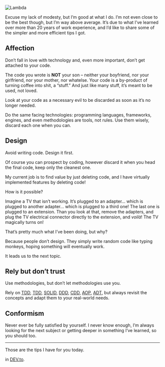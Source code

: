 ![Lambda](//cacilhas.info/img/lambda.png)

Excuse my lack of modesty, but I’m good at what I do. I’m not even close to be the best though, but I’m way above average. It’s due to what I’ve learned over more than 20 years of work experience, and I’d like to share some of the simpler and more efficient tips I got.

Affection
---------

Don’t fall in love with technology and, even more important, don’t get attached to your code.

The code you wrote is **NOT** your son – neither your boyfriend, nor your girlfriend, nor your mother, nor whatelse. Your code is a by-product of turning coffee into shit, a “stuff.” And just like many stuff, it’s meant to be used, not loved.

Look at your code as a necessary evil to be discarded as soon as it’s no longer needed.

Do the same facing technologies: programming languages, frameworks, engines, and even methodologies are tools, not rules. Use them wisely, discard each one when you can.

Design
------

Avoid writing code. Design it first.

Of course you can prospect by coding, however discard it when you head the final code, keep only the cleanest one.

My current job is to find value by just deleting code, and I have virtually implemented features by deleting code!

How is it possible?

Imagine a TV that isn’t working. It’s plugged to an adapter… which is plugged to another adapter… which is plugged to a third one! The last one is plugged to an extension. Than you look at that, remove the adapters, and plug the TV electrical connector directly to the extension, and _voilà_! The TV magically turns on!

That’s pretty much what I’ve been doing, but why?

Because people don’t design. They simply write random code like typing monkeys, hoping something will eventually work.

It leads us to the next topic.

Rely but don’t trust
--------------------

Use methodologies, but don’t let methodologies use you.

Rely on [TDD](https://www.wikiwand.com/en/Test-driven_development), [TDD](https://www.manning.com/books/type-driven-development-with-idris), [SOLID](https://www.wikiwand.com/en/SOLID), [DDD](https://www.wikiwand.com/en/Domain-driven_design), [CDD](https://youtu.be/Kdpfhj3VM04), [AOP](https://www.wikiwand.com/en/Aspect-oriented_programming), [ADT](https://www.wikiwand.com/en/Algebraic_data_type), but always revisit the concepts and adapt them to your real-world needs.

Conformism
----------

Never ever be fully satisfied by yourself. I never know enough, I’m always looking for the next subject or getting deeper in something I’ve learned, so you should too.

* * *

Those are the tips I have for you today.

in [DEV.to](https://dev.to/cacilhas/career-tips-242a).